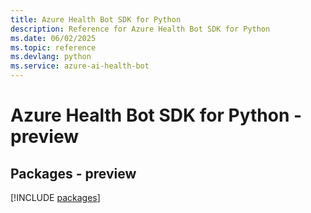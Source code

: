 ```yaml
---
title: Azure Health Bot SDK for Python
description: Reference for Azure Health Bot SDK for Python
ms.date: 06/02/2025
ms.topic: reference
ms.devlang: python
ms.service: azure-ai-health-bot
---
```

# Azure Health Bot SDK for Python - preview
## Packages - preview
[!INCLUDE [packages](health-bot-index.md)]